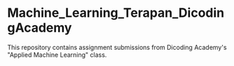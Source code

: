 # Machine_Learning_Terapan_DicodingAcademy
This repository contains assignment submissions from Dicoding Academy's "Applied Machine Learning" class.
